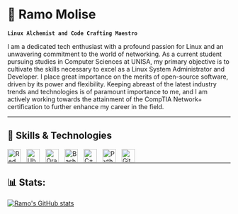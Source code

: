 # 🐧 Ramo Molise
**`Linux Alchemist and Code Crafting Maestro`**

I am a dedicated tech enthusiast with a profound passion for Linux and an unwavering commitment to the world of networking. As a current student pursuing studies in Computer Sciences at UNISA, my primary objective is to cultivate the skills necessary to excel as a Linux System Administrator and Developer. I place great importance on the merits of open-source software, driven by its power and flexibility. Keeping abreast of the latest industry trends and technologies is of paramount importance to me, and I am actively working towards the attainment of the CompTIA Network+ certification to further enhance my career in the field.

---

## 🧰 Skills & Technologies

<img align="left" alt="RedHat" width="30px" style="padding-right:10px;" src="https://cdn.jsdelivr.net/gh/devicons/devicon/icons/redhat/redhat-original.svg"/>
<img align="left" alt="Ubuntu" width="30px" style="padding-right:10px;" src="https://cdn.jsdelivr.net/gh/devicons/devicon/icons/ubuntu/ubuntu-plain.svg" />
<img align="left" alt="Oracle" width="30px" style="padding-right:10px;" src="https://cdn.jsdelivr.net/gh/devicons/devicon/icons/oracle/oracle-original.svg" />
<img align="left" alt="Bash" width="30px" style="padding-right:10px;" src="https://cdn.jsdelivr.net/gh/devicons/devicon/icons/bash/bash-original.svg" />
<img align="left" alt="C++" width="30px" style="padding-right:10px;" src="https://cdn.jsdelivr.net/gh/devicons/devicon/icons/cplusplus/cplusplus-line.svg" />
<img align="left" alt="Python" width="30px" style="padding-right:10px;" src="https://cdn.jsdelivr.net/gh/devicons/devicon/icons/python/python-plain.svg" />
<img align="left" alt="GitHub" width="30px" style="padding-right:10px;" src="https://cdn.jsdelivr.net/gh/devicons/devicon/icons/github/github-original.svg" />
<br />

---

## 📊 Stats:

[![Ramo's GitHub stats](https://github-readme-stats.vercel.app/api?username=ramomolise)](https://github.com/anuraghazra/github-readme-stats)